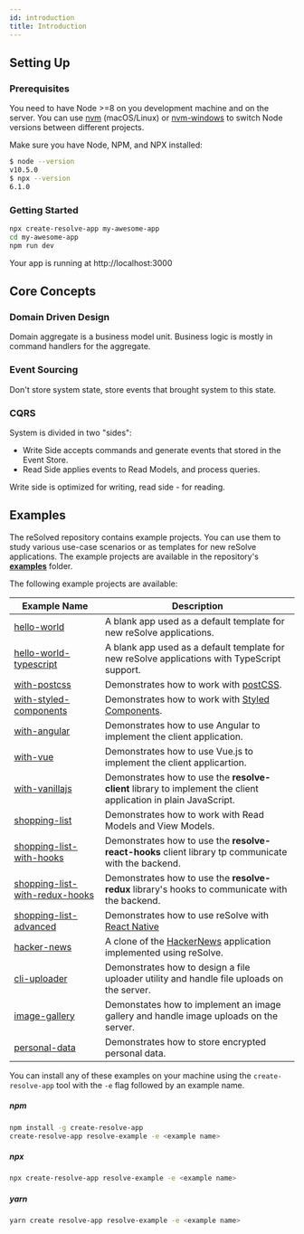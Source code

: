 ```yaml
---
id: introduction
title: Introduction
---
```


## Setting Up

### Prerequisites

You need to have Node >=8 on you development machine and on the server.
You can use [nvm](https://github.com/creationix/nvm#installation) (macOS/Linux) or [nvm-windows](https://github.com/coreybutler/nvm-windows#node-version-manager-nvm-for-windows) to switch Node versions between different projects.

Make sure you have Node, NPM, and NPX installed:

```sh
$ node --version
v10.5.0
$ npx --version
6.1.0
```

### Getting Started

```sh
npx create-resolve-app my-awesome-app
cd my-awesome-app
npm run dev
```

Your app is running at http://localhost:3000

## Core Concepts

### Domain Driven Design

Domain aggregate is a business model unit. Business logic is mostly in command handlers for the aggregate.

### Event Sourcing

Don't store system state, store events that brought system to this state.

### CQRS

System is divided in two "sides":

- Write Side accepts commands and generate events that stored in the Event Store.
- Read Side applies events to Read Models, and process queries.

Write side is optimized for writing, read side - for reading.

## Examples

The reSolved repository contains example projects. You can use them to study various use-case scenarios or as templates for new reSolve applications. The example projects are available in the repository's **[examples](https://github.com/reimagined/resolve/tree/master/examples)** folder.

The following example projects are available:

| Example Name                                                                                                                | Description                                                                                                     |
| --------------------------------------------------------------------------------------------------------------------------- | --------------------------------------------------------------------------------------------------------------- |
| [hello-world](https://github.com/reimagined/resolve/tree/master/examples/hello-world)                                       | A blank app used as a default template for new reSolve applications.                                            |
| [hello-world-typescript](https://github.com/reimagined/resolve/tree/master/examples/hello-world-typescript)                 | A blank app used as a default template for new reSolve applications with TypeScript support.                    |
| [with-postcss](https://github.com/reimagined/resolve/tree/master/examples/with-postcss)                                     | Demonstrates how to work with [postCSS](https://github.com/postcss/postcss-loader#css-modules).                 |
| [with-styled-components](https://github.com/reimagined/resolve/tree/master/examples/with-styled-components)                 | Demonstrates how to work with [Styled Components](https://www.styled-components.com/docs).                      |
| [with-angular](https://github.com/reimagined/resolve/tree/master/examples/with-angular)                                     | Demonstrates how to use Angular to implement the client application.                                            |
| [with-vue](https://github.com/reimagined/resolve/tree/master/examples/with-vue)                                             | Demonstrates how to use Vue.js to implement the client applicartion.                                            |
| [with-vanillajs](https://github.com/reimagined/resolve/tree/master/examples/with-vanillajs)                                 | Demonstrates how to use the **resolve-client** library to implement the client application in plain JavaScript. |
| [shopping-list](https://github.com/reimagined/resolve/tree/master/examples/shopping-list)                                   | Demonstrates how to work with Read Models and View Models.                                                      |
| [shopping-list-with-hooks](https://github.com/reimagined/resolve/tree/master/examples/shopping-list-with-hooks)             | Demonstrates how to use the **resolve-react-hooks** client library tp communicate with the backend.             |
| [shopping-list-with-redux-hooks](https://github.com/reimagined/resolve/tree/master/examples/shopping-list-with-redux-hooks) | Demonstrates how to use the **resolve-redux** library's hooks to communicate with the backend.                  |
| [shopping-list-advanced](https://github.com/reimagined/resolve/tree/master/examples/shopping-list-advanced)                 | Demonstrates how to use reSolve with [React Native](https://github.com/react-community/create-react-native-app) |
| [hacker-news](https://github.com/reimagined/resolve/tree/master/examples/hacker-news)                                       | A clone of the [HackerNews](https://news.ycombinator.com/) application implemented using reSolve.               |
| [cli-uploader](https://github.com/reimagined/resolve/tree/master/examples/cli-uploader)                                     | Demonstrates how to design a file uploader utility and handle file uploads on the server.                       |
| [image-gallery](https://github.com/reimagined/resolve/tree/master/examples/image-gallery)                                   | Demonstates how to implement an image gallery and handle image uploads on the server.                           |
| [personal-data](https://github.com/reimagined/resolve/tree/master/examples/personal-data)                                   | Demonstrates how to store encrypted personal data.                                                              |

You can install any of these examples on your machine using the `create-resolve-app` tool with the `-e` flag followed by an example name.

##### npm

```sh
npm install -g create-resolve-app
create-resolve-app resolve-example -e <example name>
```

##### npx

```sh
npx create-resolve-app resolve-example -e <example name>
```

##### yarn

```sh
yarn create resolve-app resolve-example -e <example name>
```
